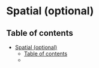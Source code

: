 # Spatial (optional)

## Table of contents 

- [Spatial (optional)](#spatial-optional)
  - [Table of contents](#table-of-contents)
  - [](#)


## 